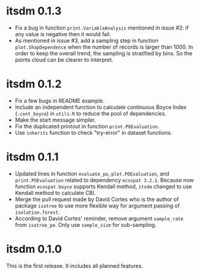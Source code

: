 # itsdm 0.1.3

- Fix a bug in function `print.VariableAnalysis` mentioned in issue #2: if any value is negative then it would fail. 
- As mentioned in issue #3, add a sampling step in function `plot.ShapDependence` when the number of records is larger than 1000. In order to keep the overall trend, the sampling is stratified by bins. So the points cloud can be clearer to interpret.

# itsdm 0.1.2

- Fix a few bugs in README example.
- Include an independent function to calculate continuous Boyce Index (`.cont_boyce`) in `utils.R` to reduce the pool of dependencies.
- Make the start message simpler.
- Fix the duplicated printout in function `print.POEvaluation`.
- Use `inherits` function to check "try-error" in dataset functions.

# itsdm 0.1.1

- Updated lines in function `evaluate_po`, `plot.POEvaluation`, and `print.POEvaluation` related to dependency `ecospat 3.2.1`. Because now function `ecospat.boyce` supports Kendall method, `itsdm` changed to use Kendall method to calculate CBI.
- Merge the pull request made by David Cortes who is the author of package `isotree` to use more flexible way for argument passing of `isolation.forest`.
- According to David Cortes' reminder, remove argument `sample_rate` from `isotree_po`. Only use `sample_size` for sub-sampling.

# itsdm 0.1.0

This is the first release. It includes all planned features.
